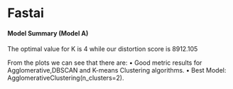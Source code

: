 # Fastai

#### Model Summary (Model A)
The optimal value for K is 4 while our distortion score is 8912.105

From the plots we can see that there are:
• Good metric results for Agglomerative,DBSCAN and K-means Clustering algorithms.
• Best Model: AgglomerativeClustering(n_clusters=2).
